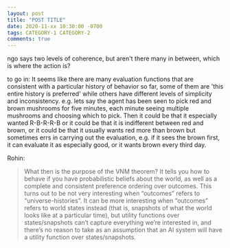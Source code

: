 ```yaml
---
layout: post
title: "POST TITLE"
date: 2020-11-xx 10:30:00 -0700
tags: CATEGORY-1 CATEGORY-2
comments: true
---
```

ngo says two levels of coherence, but aren't there many in between, which is where the action is?

to go in:
It seems like there are many evaluation functions that are consistent with a particular history of behavior so far, some of them are 'this entire history is preferred' while others have different levels of simplicity and inconsistency. e.g. lets say the agent has been seen to pick red and brown mushrooms for five minutes, each minute seeing multiple mushrooms and choosing which to pick. Then it could be that it especially wanted R-B-R-R-B or it could be that it is indifferent between red and brown, or it could be that it usually wants red more than brown but sometimes errs in carrying out the evaluation, e.g. if it sees the brown first, it can evaluate it as especially good, or it wants brown every third day.

Rohin:
>What then is the purpose of the VNM theorem? It tells you how to behave if you have probabilistic beliefs about the world, as well as a complete and consistent preference ordering over outcomes. This turns out to be not very interesting when “outcomes” refers to “universe-histories”. It can be more interesting when “outcomes” refers to world states instead (that is, snapshots of what the world looks like at a particular time), but utility functions over states/snapshots can’t capture everything we’re interested in, and there’s no reason to take as an assumption that an AI system will have a utility function over states/snapshots.
